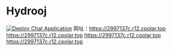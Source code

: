 # Hydrooj
[![Deploy Chat Application](https://github.com/zjx-kimi/Hydrooj/actions/workflows/deploy.yml/badge.svg)](https://github.com/zjx-kimi/Hydrooj/actions/workflows/deploy.yml)
网址：https://2997137c.r12.cpolar.top
https://2997137c.r12.cpolar.top
https://2997137c.r12.cpolar.top
https://2997137c.r12.cpolar.top
